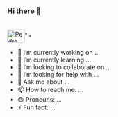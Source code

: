 ### Hi there 👋
<div style="display: inline_block"><br>
  <img align="center" alt="Pedro-C" height="30" width="40" src="<img src="https://cdn.jsdelivr.net/gh/devicons/devicon/icons/c/c-plain.svg" />">
</div>

- 🔭 I’m currently working on ...
- 🌱 I’m currently learning ...
- 👯 I’m looking to collaborate on ...
- 🤔 I’m looking for help with ...
- 💬 Ask me about ...
- 📫 How to reach me: ...
- 😄 Pronouns: ...
- ⚡ Fun fact: ...

